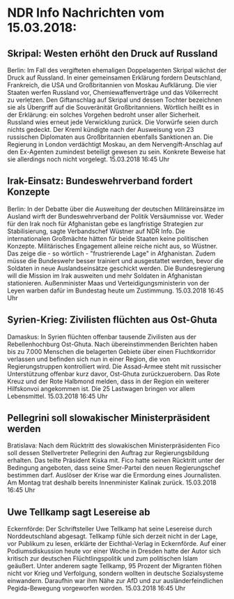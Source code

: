 # NDR Info Nachrichten vom 15.03.2018:


## Skripal: Westen erhöht den Druck auf Russland
Berlin: Im Fall des vergifteten ehemaligen Doppelagenten Skripal wächst der Druck auf Russland. In einer gemeinsamen Erklärung fordern Deutschland, Frankreich, die USA und Großbritannien von Moskau Aufklärung. Die vier Staaten werfen Russland vor, Chemiewaffenverträge und das Völkerrecht zu verletzen. Den Giftanschlag auf Skripal und dessen Tochter bezeichnen sie als Übergriff auf die Souveränität Großbritanniens. Wörtlich heißt es in der Erklärung: ein solches Vorgehen bedroht unser aller Sicherheit. Russland wies erneut jede Verwicklung zurück. Die Vorwürfe seien durch nichts gedeckt. Der Kreml kündigte nach der Ausweisung von 23 russischen Diplomaten aus Großbritannien ebenfalls Sanktionen an. Die Regierung in London verdächtigt Moskau, an dem Nervengift-Anschlag auf den Ex-Agenten zumindest beteiligt gewesen zu sein. Konkrete Beweise hat sie allerdings noch nicht vorgelegt. 15.03.2018 16:45 Uhr 

## Irak-Einsatz: Bundeswehrverband fordert Konzepte
Berlin: In der Debatte über die Ausweitung der deutschen Militäreinsätze im Ausland wirft der Bundeswehrverband der Politik Versäumnisse vor. Weder für den Irak noch für Afghanistan gebe es langfristige Strategien zur Stabilisierung, sagte Verbandschef Wüstner auf NDR Info. Die internationalen Großmächte hätten für beide Staaten keine politischen Konzepte. Militärisches Engagement alleine reiche nicht aus, so Wüstner. Das zeige die - so wörtlich - "frustrierende Lage" in Afghanistan. Zudem müsse die Bundeswehr besser trainiert und ausgestattet werden, bevor die Soldaten in neue Auslandseinsätze geschickt werden. Die Bundesregierung will die Mission im Irak ausweiten und mehr Soldaten in Afghanistan stationieren. Außenminister Maas und Verteidigungsministerin von der Leyen warben dafür im Bundestag heute um Zustimmung. 15.03.2018 16:45 Uhr 

## Syrien-Krieg: Zivilisten flüchten aus Ost-Ghuta
Damaskus: In Syrien flüchten offenbar tausende Zivilisten aus der Rebellenhochburg Ost-Ghuta. Nach übereinstimmenden Berichten haben bis zu 7.000 Menschen die belagerten Gebiete über einen Fluchtkorridor verlassen und befinden sich nun in einer Region, die von Regierungstruppen kontrolliert wird. Die Assad-Armee steht mit russischer Unterstützung offenbar kurz davor, Ost-Ghuta zurückzuerobern. Das Rote Kreuz und der Rote Halbmond melden, dass in der Region ein weiterer Hilfskonvoi angekommen ist. Die 25 Lastwagen bringen vor allem  Lebensmittel. 15.03.2018 16:45 Uhr 

## Pellegrini soll slowakischer Ministerpräsident werden
Bratislava: Nach dem Rücktritt des slowakischen Ministerpräsidenten Fico soll dessen Stellvertreter Pellegrini den Auftrag zur Regierungsbildung erhalten. Das teilte Präsident Kiska mit. Fico hatte seinen Rücktritt unter der Bedingung angeboten, dass seine Smer-Partei den neuen Regierungschef bestimmen darf. Auslöser der Krise war die Ermordung eines Journalisten. Am Montag trat deshalb bereits Innenminister Kalinak zurück. 15.03.2018 16:45 Uhr 

## Uwe Tellkamp sagt Lesereise ab
Eckernförde: Der Schriftsteller Uwe Tellkamp hat seine Lesereise durch Norddeutschland abgesagt. Tellkamp fühle sich derzeit nicht in der Lage, vor Publikum zu lesen, erklärte der Eichthal-Verlag in Eckernförde. Auf einer Podiumsdiskussion heute vor einer Woche in Dresden hatte der Autor sich kritisch zur deutschen Flüchtlingspolitik und zum politischen Islam geäußert. Unter anderem sagte Tellkamp, 95 Prozent der Migranten flöhen nicht vor Krieg und Verfolgung, sondern wollten in deutsche Sozialsysteme einwandern. Daraufhin war ihm Nähe zur AfD und zur ausländerfeindlichen Pegida-Bewegung vorgeworfen worden. 15.03.2018 16:45 Uhr 

